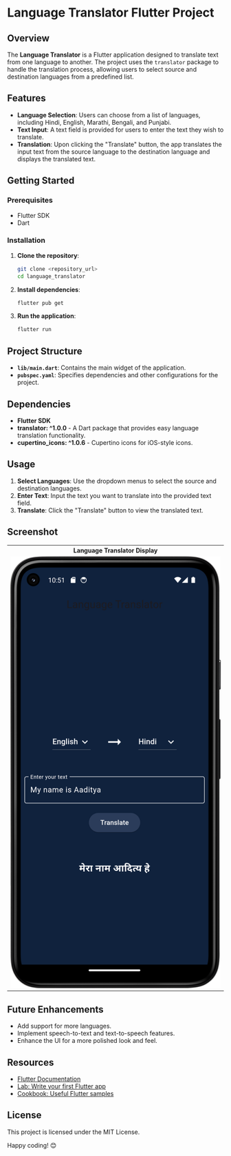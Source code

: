 # Language Translator Flutter Project

## Overview

The **Language Translator** is a Flutter application designed to translate text from one language to another. The project uses the `translator` package to handle the translation process, allowing users to select source and destination languages from a predefined list.

## Features

- **Language Selection**: Users can choose from a list of languages, including Hindi, English, Marathi, Bengali, and Punjabi.
- **Text Input**: A text field is provided for users to enter the text they wish to translate.
- **Translation**: Upon clicking the "Translate" button, the app translates the input text from the source language to the destination language and displays the translated text.

## Getting Started

### Prerequisites

- Flutter SDK
- Dart

### Installation

1. **Clone the repository**:

   ```bash
   git clone <repository_url>
   cd language_translator
   ```

2. **Install dependencies**:

   ```bash
   flutter pub get
   ```

3. **Run the application**:

   ```bash
   flutter run
   ```

## Project Structure

- **`lib/main.dart`**: Contains the main widget of the application.
- **`pubspec.yaml`**: Specifies dependencies and other configurations for the project.

## Dependencies

- **Flutter SDK**
- **translator: ^1.0.0** - A Dart package that provides easy language translation functionality.
- **cupertino_icons: ^1.0.6** - Cupertino icons for iOS-style icons.

## Usage

1. **Select Languages**: Use the dropdown menus to select the source and destination languages.
2. **Enter Text**: Input the text you want to translate into the provided text field.
3. **Translate**: Click the "Translate" button to view the translated text.

## Screenshot

<div align="center">
  <table>
  <tr>
  <th>
  Language Translator Display
  </th>
  </tr>
    <tr>
      <td align="center">
        <img src="assets/images/translator_1.png" alt="Language Translator">
      </td>
    </tr>
  </table>
</div>


## Future Enhancements

- Add support for more languages.
- Implement speech-to-text and text-to-speech features.
- Enhance the UI for a more polished look and feel.

## Resources

- [Flutter Documentation](https://docs.flutter.dev/)
- [Lab: Write your first Flutter app](https://docs.flutter.dev/get-started/codelab)
- [Cookbook: Useful Flutter samples](https://docs.flutter.dev/cookbook)

## License

This project is licensed under the MIT License.

Happy coding! 😊
